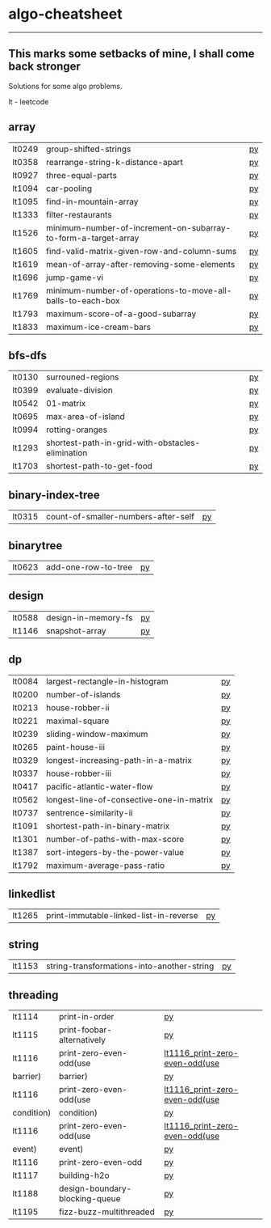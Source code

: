 # algo-cheatsheet

--------------------------------------------
This marks some setbacks of mine, I shall come back stronger
--------------------------------------------
Solutions for some algo problems.

lt - leetcode

## array 
<table>
<tr><td>lt0249</td><td>group-shifted-strings</td><td><a href="array/lt0249_group-shifted-strings.py">py</a></td></tr>
<tr><td>lt0358</td><td>rearrange-string-k-distance-apart</td><td><a href="array/lt0358_rearrange-string-k-distance-apart.py">py</a></td></tr>
<tr><td>lt0927</td><td>three-equal-parts</td><td><a href="array/lt0927_three-equal-parts.py">py</a></td></tr>
<tr><td>lt1094</td><td>car-pooling</td><td><a href="array/lt1094_car-pooling.py">py</a></td></tr>
<tr><td>lt1095</td><td>find-in-mountain-array</td><td><a href="array/lt1095_find-in-mountain-array.py">py</a></td></tr>
<tr><td>lt1333</td><td>filter-restaurants</td><td><a href="array/lt1333_filter-restaurants.py">py</a></td></tr>
<tr><td>lt1526</td><td>minimum-number-of-increment-on-subarray-to-form-a-target-array</td><td><a href="array/lt1526_minimum-number-of-increment-on-subarray-to-form-a-target-array.py">py</a></td></tr>
<tr><td>lt1605</td><td>find-valid-matrix-given-row-and-column-sums</td><td><a href="array/lt1605_find-valid-matrix-given-row-and-column-sums.py">py</a></td></tr>
<tr><td>lt1619</td><td>mean-of-array-after-removing-some-elements</td><td><a href="array/lt1619_mean-of-array-after-removing-some-elements.py">py</a></td></tr>
<tr><td>lt1696</td><td>jump-game-vi</td><td><a href="array/lt1696_jump-game-vi.py">py</a></td></tr>
<tr><td>lt1769</td><td>minimum-number-of-operations-to-move-all-balls-to-each-box</td><td><a href="array/lt1769_minimum-number-of-operations-to-move-all-balls-to-each-box.py">py</a></td></tr>
<tr><td>lt1793</td><td>maximum-score-of-a-good-subarray</td><td><a href="array/lt1793_maximum-score-of-a-good-subarray.py">py</a></td></tr>
<tr><td>lt1833</td><td>maximum-ice-cream-bars</td><td><a href="array/lt1833_maximum-ice-cream-bars.py">py</a></td></tr>
</table>

## bfs-dfs 
<table>
<tr><td>lt0130</td><td>surrouned-regions</td><td><a href="bfs-dfs/lt0130_surrouned-regions.py">py</a></td></tr>
<tr><td>lt0399</td><td>evaluate-division</td><td><a href="bfs-dfs/lt0399_evaluate-division.py">py</a></td></tr>
<tr><td>lt0542</td><td>01-matrix</td><td><a href="bfs-dfs/lt0542_01-matrix.py">py</a></td></tr>
<tr><td>lt0695</td><td>max-area-of-island</td><td><a href="bfs-dfs/lt0695_max-area-of-island.py">py</a></td></tr>
<tr><td>lt0994</td><td>rotting-oranges</td><td><a href="bfs-dfs/lt0994_rotting-oranges.py">py</a></td></tr>
<tr><td>lt1293</td><td>shortest-path-in-grid-with-obstacles-elimination</td><td><a href="bfs-dfs/lt1293_shortest-path-in-grid-with-obstacles-elimination.py">py</a></td></tr>
<tr><td>lt1703</td><td>shortest-path-to-get-food</td><td><a href="bfs-dfs/lt1703_shortest-path-to-get-food.py">py</a></td></tr>
</table>

## binary-index-tree 
<table>
<tr><td>lt0315</td><td>count-of-smaller-numbers-after-self</td><td><a href="binary-index-tree/lt0315_count-of-smaller-numbers-after-self.py">py</a></td></tr>
</table>

## binarytree 
<table>
<tr><td>lt0623</td><td>add-one-row-to-tree</td><td><a href="binarytree/lt0623_add-one-row-to-tree.py">py</a></td></tr>
</table>

## design 
<table>
<tr><td>lt0588</td><td>design-in-memory-fs</td><td><a href="design/lt0588_design-in-memory-fs.py">py</a></td></tr>
<tr><td>lt1146</td><td>snapshot-array</td><td><a href="design/lt1146_snapshot-array.py">py</a></td></tr>
</table>

## dp 
<table>
<tr><td>lt0084</td><td>largest-rectangle-in-histogram</td><td><a href="dp/lt0084_largest-rectangle-in-histogram.py">py</a></td></tr>
<tr><td>lt0200</td><td>number-of-islands</td><td><a href="dp/lt0200_number-of-islands.py">py</a></td></tr>
<tr><td>lt0213</td><td>house-robber-ii</td><td><a href="dp/lt0213_house-robber-ii.py">py</a></td></tr>
<tr><td>lt0221</td><td>maximal-square</td><td><a href="dp/lt0221_maximal-square.py">py</a></td></tr>
<tr><td>lt0239</td><td>sliding-window-maximum</td><td><a href="dp/lt0239_sliding-window-maximum.py">py</a></td></tr>
<tr><td>lt0265</td><td>paint-house-iii</td><td><a href="dp/lt0265_paint-house-iii.py">py</a></td></tr>
<tr><td>lt0329</td><td>longest-increasing-path-in-a-matrix</td><td><a href="dp/lt0329_longest-increasing-path-in-a-matrix.py">py</a></td></tr>
<tr><td>lt0337</td><td>house-robber-iii</td><td><a href="dp/lt0337_house-robber-iii.py">py</a></td></tr>
<tr><td>lt0417</td><td>pacific-atlantic-water-flow</td><td><a href="dp/lt0417_pacific-atlantic-water-flow.py">py</a></td></tr>
<tr><td>lt0562</td><td>longest-line-of-consective-one-in-matrix</td><td><a href="dp/lt0562_longest-line-of-consective-one-in-matrix.py">py</a></td></tr>
<tr><td>lt0737</td><td>sentrence-similarity-ii</td><td><a href="dp/lt0737_sentrence-similarity-ii.py">py</a></td></tr>
<tr><td>lt1091</td><td>shortest-path-in-binary-matrix</td><td><a href="dp/lt1091_shortest-path-in-binary-matrix.py">py</a></td></tr>
<tr><td>lt1301</td><td>number-of-paths-with-max-score</td><td><a href="dp/lt1301_number-of-paths-with-max-score.py">py</a></td></tr>
<tr><td>lt1387</td><td>sort-integers-by-the-power-value</td><td><a href="dp/lt1387_sort-integers-by-the-power-value.py">py</a></td></tr>
<tr><td>lt1792</td><td>maximum-average-pass-ratio</td><td><a href="dp/lt1792_maximum-average-pass-ratio.py">py</a></td></tr>
</table>

## linkedlist 
<table>
<tr><td>lt1265</td><td>print-immutable-linked-list-in-reverse</td><td><a href="linkedlist/lt1265_print-immutable-linked-list-in-reverse.py">py</a></td></tr>
</table>

## string 
<table>
<tr><td>lt1153</td><td>string-transformations-into-another-string</td><td><a href="string/lt1153_string-transformations-into-another-string.py">py</a></td></tr>
</table>

## threading 
<table>
<tr><td>lt1114</td><td>print-in-order</td><td><a href="threading/lt1114_print-in-order.py">py</a></td></tr>
<tr><td>lt1115</td><td>print-foobar-alternatively</td><td><a href="threading/lt1115_print-foobar-alternatively.py">py</a></td></tr>
<tr><td>lt1116</td><td>print-zero-even-odd(use</td><td><a href="threading/lt1116_print-zero-even-odd(use">lt1116_print-zero-even-odd(use</a></td></tr>
<tr><td>barrier)</td><td>barrier)</td><td><a href="threading/barrier).py">py</a></td></tr>
<tr><td>lt1116</td><td>print-zero-even-odd(use</td><td><a href="threading/lt1116_print-zero-even-odd(use">lt1116_print-zero-even-odd(use</a></td></tr>
<tr><td>condition)</td><td>condition)</td><td><a href="threading/condition).py">py</a></td></tr>
<tr><td>lt1116</td><td>print-zero-even-odd(use</td><td><a href="threading/lt1116_print-zero-even-odd(use">lt1116_print-zero-even-odd(use</a></td></tr>
<tr><td>event)</td><td>event)</td><td><a href="threading/event).py">py</a></td></tr>
<tr><td>lt1116</td><td>print-zero-even-odd</td><td><a href="threading/lt1116_print-zero-even-odd.py">py</a></td></tr>
<tr><td>lt1117</td><td>building-h2o</td><td><a href="threading/lt1117_building-h2o.py">py</a></td></tr>
<tr><td>lt1188</td><td>design-boundary-blocking-queue</td><td><a href="threading/lt1188_design-boundary-blocking-queue.py">py</a></td></tr>
<tr><td>lt1195</td><td>fizz-buzz-multithreaded</td><td><a href="threading/lt1195_fizz-buzz-multithreaded.py">py</a></td></tr>
</table>

